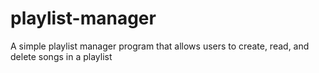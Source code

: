 # playlist-manager
A simple playlist manager program that allows users to create, read, and delete songs in a playlist
